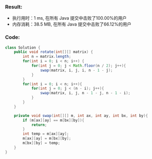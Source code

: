 
### Result:

- 执行用时：1 ms, 在所有 Java 提交中击败了100.00%的用户
- 内存消耗：38.5 MB, 在所有 Java 提交中击败了66.12%的用户



### Code:
```Java
class Solution {
    public void rotate(int[][] matrix) {
        int n = matrix.length;
        for(int i = 0; i < n; i++) {
            for(int j = 0; j < Math.floor(n / 2); j++){
                swap(matrix, i, j, i, n - 1 - j);
            }
        }
        for(int i = 0; i < n; i++){
            for(int j = 0; j < (n - i); j++){
                swap(matrix, i, j, n - 1 - j, n - 1 - i);
            }
        }
    }

    private void swap(int[][] m, int ax, int ay, int bx, int by){
        if (m[ax][ay] == m[bx][by]){
            return;
        }
        int temp = m[ax][ay];
        m[ax][ay] = m[bx][by];
        m[bx][by] = temp;
    }
}
```